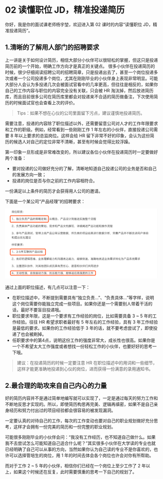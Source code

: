 # 02 读懂职位 JD，精准投递简历

你好，我是你的面试课老师杨宇堃，欢迎进入第 02 课时的内容“读懂职位 JD，精准投递简历”。

## 1.清晰的了解用人部门的招聘要求

上一讲是关于如何设计简历，相信大部分小伙伴可以很轻松的掌握，但这只是投递简历前的一个开始，明确工作方向才是真正的关键点。 很多小伙伴在投递简历的时候，很少仔细阅读招聘公司的招聘简章，只是投递出去了，甚至一个岗位投递多次或者一个公司投递多个岗位，尤其在刚刚毕业的小伙伴身上表现非常明显。可能大部分人会认为多投递几次会被面试官看中的几率更高，但往往是相反的，如果你自己的工作内容与职位的内容完全没有关联，只会被 HR 淘汰掉，然后放进简历库，而且目前很多公司在简历库里都会对投递来不合适的简历做备注，下次使用简历的时候面试官也会查看上次的评价。

> Tips：如果不想在心仪的公司里面留下污点，建议谨慎地投递简历。

需要注意，投递的内容除了职位描述以外，还需要留意公司对人才的工作年限要求和工作的职级。例如，经常看到一些刚刚工作 1 年左右的小伙伴，直接投递公司需要 8 年以上要求的总监岗位。这样会给 HR 留下非常不好的印象，会认为这份简历的候选人对自己的定位非常不清晰，甚至有时候会觉得比较浮躁。

第一印象一旦形成是非常难改变的，所以建议各位小伙伴在投递简历时一定要做好两个准备：

- 要对投递的公司做好充分的了解，清晰地知道自己投递公司的业务是否和自己的发展方向一致；
- 投递的岗位是否与你之前的工作内容相符合。

一份满足以上条件的简历才会获得用人公司的邀请。

下面是一个某公司“产品经理”的招聘要求：

![img](assets/CgoB5l3fYwKAAYP3AAGiQWGNYuc713.png)

通过上面的职位描述，有几点可以注意一下：

- 在职位描述中，不断提到需要具有“独立负责…”、“负责具体…”等字样，说明这个岗位需要你能独立完成一些项目。如果你还是一个需要别人带着干活的话，最好不要盲目投递哦。
- 职位要求年限，这是一个要求有工作经验的岗位，比如需要具备 3 ~ 5 年的工作经验。往往 HR 希望求职者最好有 5 年左右的工作经验，具有 3 年工作经验是最低的要求。如果你的工作经验低于 3 年的话，就不要考虑尝试了，即使投递了也会被刷掉。
- 任职要求中的第4点，说明这份工作的强度非常大，成长性也很高。如果你是一个不希望太大工作强度或者想找一份轻松工作的小伙伴，也要好好的思考一下哦。

> 建议：在投递简历的时候一定要注意 HR 在职位描述中的用词和一些细节，这样才能更准确地投递到心仪的岗位，进而获得一份满意的录用通知书。

## 2.最合理的助攻来自自己内心的力量

好的简历内容并不是通过简单地编写就可以实现了，一定是通过每天的努力工作和不断地反思才实现的。所以，即使简历构思再完美、逻辑再缜密，如果不是自己亲身经历和努力付出过的项目经验都会很容易的被发现漏洞。

一定要认真的对待自己的工作，每次的工作变动也要对自己的职业规划做好充分思考，这样才会拥有一份完美的简历和一份完整的职业规划。

可能很多刚刚毕业的小伙伴会问：“我没有工作经历，也不知道自己做什么。如果我不去尝试怎么可能知道自己适合什么呢？”其实很多小伙伴在大学读的专业也就已经明确了自己可以从事的方向，当然如果你认为自己读的专业不是你喜欢的，也许可以选择管培生的岗位，用 1 年的时间去体会各个岗位也许会对你有所帮助。

而对于工作 2 ~ 5 年的小伙伴，相信你们已经在一个岗位上至少工作了 2 年以上，如果这个时候还在反复，此时需要慎重的思考一下自己的规划了。
